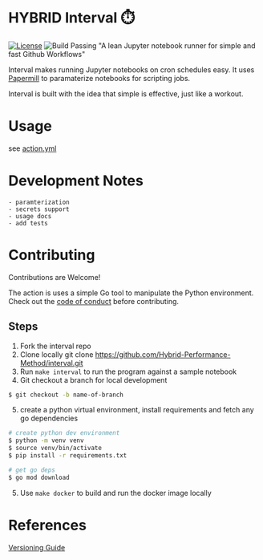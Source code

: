 # HYBRID Interval ⏱️

[![License](https://img.shields.io/badge/License-Apache%202.0-blue.svg)](https://opensource.org/licenses/Apache-2.0)
![Build Passing](https://github.com/actions/Hybrid-Performance-Method/interval/.github/workflows/tests.yml/badge.svg)
"A lean Jupyter notebook runner for simple and fast Github Workflows"

Interval makes running Jupyter notebooks on cron schedules easy. It uses [Papermill](https://github.com/nteract/papermill)
to paramaterize notebooks for scripting jobs.

Interval is built with the idea that simple is effective, just like a workout.

# Usage
see [action.yml](action.yml)

# Development Notes
    - paramterization
    - secrets support
    - usage docs
    - add tests

# Contributing
Contributions are Welcome!

The action is uses a simple Go tool to manipulate the Python environment. Check out the [code of conduct](CONDUCT) before contributing.

## Steps
1. Fork the interval repo
2. Clone locally git clone https://github.com/Hybrid-Performance-Method/interval.git
3. Run `make interval` to run the program against a sample notebook
4. Git checkout a branch for local development 
```bash
$ git checkout -b name-of-branch
```
5. create a python virtual environment, install requirements and fetch any go dependencies
```bash
# create python dev environment
$ python -m venv venv
$ source venv/bin/activate
$ pip install -r requirements.txt

# get go deps
$ go mod download
```
5. Use `make docker` to build and run the docker image locally

# References
[Versioning Guide](https://github.com/actions/toolkit/blob/master/docs/action-versioning.md)
